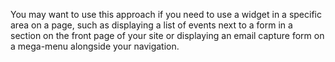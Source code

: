 You may want to use this approach if you need to use a widget in a specific area on a page, such as displaying a list of events next to a form in a section on the front page of your site or displaying an email capture form on a mega-menu alongside your navigation. 
